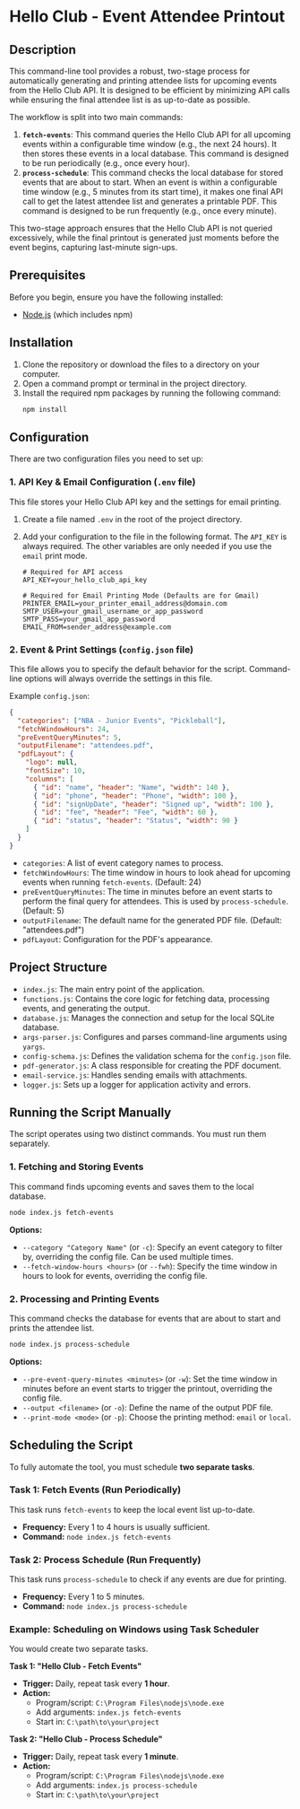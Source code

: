 # Hello Club - Event Attendee Printout

## Description

This command-line tool provides a robust, two-stage process for automatically generating and printing attendee lists for upcoming events from the Hello Club API. It is designed to be efficient by minimizing API calls while ensuring the final attendee list is as up-to-date as possible.

The workflow is split into two main commands:
1.  **`fetch-events`**: This command queries the Hello Club API for all upcoming events within a configurable time window (e.g., the next 24 hours). It then stores these events in a local database. This command is designed to be run periodically (e.g., once every hour).
2.  **`process-schedule`**: This command checks the local database for stored events that are about to start. When an event is within a configurable time window (e.g., 5 minutes from its start time), it makes one final API call to get the latest attendee list and generates a printable PDF. This command is designed to be run frequently (e.g., once every minute).

This two-stage approach ensures that the Hello Club API is not queried excessively, while the final printout is generated just moments before the event begins, capturing last-minute sign-ups.

## Prerequisites

Before you begin, ensure you have the following installed:
- [Node.js](https://nodejs.org/) (which includes npm)

## Installation

1. Clone the repository or download the files to a directory on your computer.
2. Open a command prompt or terminal in the project directory.
3. Install the required npm packages by running the following command:
    ```bash
    npm install
    ```

## Configuration

There are two configuration files you need to set up:

### 1. API Key & Email Configuration (`.env` file)

This file stores your Hello Club API key and the settings for email printing.

1. Create a file named `.env` in the root of the project directory.
2. Add your configuration to the file in the following format. The `API_KEY` is always required. The other variables are only needed if you use the `email` print mode.

    ```
    # Required for API access
    API_KEY=your_hello_club_api_key

    # Required for Email Printing Mode (Defaults are for Gmail)
    PRINTER_EMAIL=your_printer_email_address@domain.com
    SMTP_USER=your_gmail_username_or_app_password
    SMTP_PASS=your_gmail_app_password
    EMAIL_FROM=sender_address@example.com
    ```

### 2. Event & Print Settings (`config.json` file)

This file allows you to specify the default behavior for the script. Command-line options will always override the settings in this file.

Example `config.json`:
```json
{
  "categories": ["NBA - Junior Events", "Pickleball"],
  "fetchWindowHours": 24,
  "preEventQueryMinutes": 5,
  "outputFilename": "attendees.pdf",
  "pdfLayout": {
    "logo": null,
    "fontSize": 10,
    "columns": [
      { "id": "name", "header": "Name", "width": 140 },
      { "id": "phone", "header": "Phone", "width": 100 },
      { "id": "signUpDate", "header": "Signed up", "width": 100 },
      { "id": "fee", "header": "Fee", "width": 60 },
      { "id": "status", "header": "Status", "width": 90 }
    ]
  }
}
```
- `categories`: A list of event category names to process.
- `fetchWindowHours`: The time window in hours to look ahead for upcoming events when running `fetch-events`. (Default: 24)
- `preEventQueryMinutes`: The time in minutes before an event starts to perform the final query for attendees. This is used by `process-schedule`. (Default: 5)
- `outputFilename`: The default name for the generated PDF file. (Default: "attendees.pdf")
- `pdfLayout`: Configuration for the PDF's appearance.

## Project Structure

- `index.js`: The main entry point of the application.
- `functions.js`: Contains the core logic for fetching data, processing events, and generating the output.
- `database.js`: Manages the connection and setup for the local SQLite database.
- `args-parser.js`: Configures and parses command-line arguments using `yargs`.
- `config-schema.js`: Defines the validation schema for the `config.json` file.
- `pdf-generator.js`: A class responsible for creating the PDF document.
- `email-service.js`: Handles sending emails with attachments.
- `logger.js`: Sets up a logger for application activity and errors.

## Running the Script Manually

The script operates using two distinct commands. You must run them separately.

### 1. Fetching and Storing Events
This command finds upcoming events and saves them to the local database.

```bash
node index.js fetch-events
```

**Options:**
- `--category "Category Name"` (or `-c`): Specify an event category to filter by, overriding the config file. Can be used multiple times.
- `--fetch-window-hours <hours>` (or `--fwh`): Specify the time window in hours to look for events, overriding the config file.

### 2. Processing and Printing Events
This command checks the database for events that are about to start and prints the attendee list.

```bash
node index.js process-schedule
```

**Options:**
- `--pre-event-query-minutes <minutes>` (or `-w`): Set the time window in minutes before an event starts to trigger the printout, overriding the config file.
- `--output <filename>` (or `-o`): Define the name of the output PDF file.
- `--print-mode <mode>` (or `-p`): Choose the printing method: `email` or `local`.

## Scheduling the Script

To fully automate the tool, you must schedule **two separate tasks**.

### Task 1: Fetch Events (Run Periodically)

This task runs `fetch-events` to keep the local event list up-to-date.
- **Frequency:** Every 1 to 4 hours is usually sufficient.
- **Command:** `node index.js fetch-events`

### Task 2: Process Schedule (Run Frequently)

This task runs `process-schedule` to check if any events are due for printing.
- **Frequency:** Every 1 to 5 minutes.
- **Command:** `node index.js process-schedule`

### Example: Scheduling on Windows using Task Scheduler

You would create two separate tasks.

**Task 1: "Hello Club - Fetch Events"**
- **Trigger:** Daily, repeat task every **1 hour**.
- **Action:**
    - Program/script: `C:\Program Files\nodejs\node.exe`
    - Add arguments: `index.js fetch-events`
    - Start in: `C:\path\to\your\project`

**Task 2: "Hello Club - Process Schedule"**
- **Trigger:** Daily, repeat task every **1 minute**.
- **Action:**
    - Program/script: `C:\Program Files\nodejs\node.exe`
    - Add arguments: `index.js process-schedule`
    - Start in: `C:\path\to\your\project`
